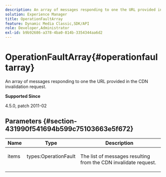 ```yaml
---
description: An array of messages responding to one the URL provided in the CDN invalidation request.
solution: Experience Manager
title: OperationFaultArray
feature: Dynamic Media Classic,SDK/API
role: Developer,Administrator
exl-id: b9b92686-a378-4ba0-814b-3354344aa6d2
---
```

# OperationFaultArray{#operationfaultarray}

An array of messages responding to one the URL provided in the CDN invalidation request.

 **Supported Since**

4.5.0, patch 2011-02

## Parameters {#section-431990f541694b599c75103663e5f672}

<table id="table_C8AEAC1759E144499557ECEBDAF740B9"> 
 <thead> 
  <tr> 
   <th class="entry"> <b> Name</b> </th> 
   <th class="entry"> <b> Type</b> </th> 
   <th class="entry"> <b> Description</b> </th> 
  </tr> 
 </thead>
 <tbody> 
  <tr valign="top"> 
   <td> <p> <span class="codeph"> <span class="varname"> items</span> </span> </p> </td> 
   <td> <p> <span class="codeph"> types:OperationFault</span> </p> </td> 
   <td> <p> The list of messages resulting from the CDN invalidate request. </p> </td> 
  </tr> 
 </tbody> 
</table>
